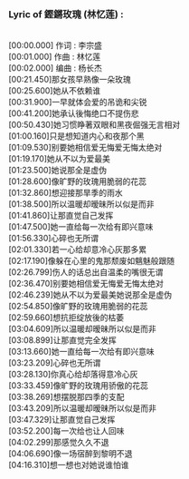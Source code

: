 <h3>Lyric of 鏗鏘玫瑰 (林忆莲) :</h3><p><br>[00:00.000] 作词 : 李宗盛
<br>[00:01.000] 作曲 : 林忆莲
<br>[00:02.000] 编曲 : 杨长杰
<br>[00:21.450]那女孩早熟像一朵玫瑰
<br>[00:25.600]她从不依赖谁
<br>[00:31.900]一早就体会爱的吊诡和尖锐
<br>[00:41.200]她承认後悔绝口不提伤悲
<br>[00:50.430]她习惯睁著双眼和黑夜倔强无言相对
<br>[01:00.160]只是想知道内心和夜那个黑
<br>[01:09.530]别要她相信爱无悔爱无悔太绝对
<br>[01:19.170]她从不以为爱最美
<br>[01:23.500]她说那全是虚伪
<br>[01:28.600]像旷野的玫瑰用脆弱的花蕊
<br>[01:32.860]想迎接那旱季的雨水
<br>[01:38.500]所以温暖却暧昧所以似是而非
<br>[01:41.860]让那直觉自己发挥
<br>[01:47.500]她一直给每一次给有即兴意味
<br>[01:56.330]心碎也无所谓
<br>[02:01.330]若一心给却意冷心灰那多累
<br>[02:17.190]像躲在心里的鬼那颓废如魑魅般跟随
<br>[02:26.799]伤人的话总出自温柔的嘴很无谓
<br>[02:36.470]别要她相信爱无悔爱无悔太绝对
<br>[02:46.239]她从不以为爱最美她说那全是虚伪
<br>[02:54.850]像旷野的玫瑰用脆弱的花蕊
<br>[02:59.660]想抗拒绽放後的枯萎
<br>[03:04.609]所以温暖却暧昧所以似是而非
<br>[03:08.899]让那直觉完全发挥
<br>[03:13.660]她一直给每一次给有即兴意味
<br>[03:23.209]心碎也无所谓
<br>[03:28.130]你真心给却落得意冷心灰
<br>[03:33.459]像旷野的玫瑰用骄傲的花蕊
<br>[03:38.269]想摆脱那四季的支配
<br>[03:43.209]所以温暖却暧昧所以似是而非
<br>[03:47.329]让那直觉自己发挥
<br>[03:52.200]每一次给也让人回味
<br>[04:02.299]那感觉久久不退
<br>[04:06.690]像一场宿醉到黎明不退
<br>[04:16.310]想一想也对她说谁怕谁
</p>